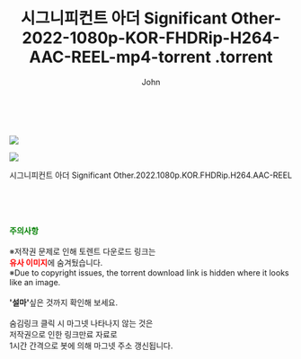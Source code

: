 ﻿---
layout: post
title:  "                   시그니피컨트 아더 Significant Other-2022-1080p-KOR-FHDRip-H264-AAC-REEL-mp4-torrent                .torrent"
author: John
categories: [ 영화 ]
tags: [  ]
image: https://torrentrj57.com/uploadfile/full/886c51fb307b8528a41df8b3df318372004a2b69.jpg"/></p><p><img src="https://torrentrj57.com/uploadfile/full/ffe12ecc282e98a3ce15b44525092a82dcb80836.jpg 
description: "                   시그니피컨트 아더 Significant Other-2022-1080p-KOR-FHDRip-H264-AAC-REEL-mp4-torrent                 torrent 정보 공유"
toc: true
toc_sticky: true
---

<br>
<p><img src="https://torrentrj57.com/uploadfile/full/886c51fb307b8528a41df8b3df318372004a2b69.jpg"/></p><p><img src="https://torrentrj57.com/uploadfile/full/ffe12ecc282e98a3ce15b44525092a82dcb80836.jpg"/></p>
 시그니피컨트 아더 Significant Other.2022.1080p.KOR.FHDRip.H264.AAC-REEL  
    
<br><br><br>
<p data-ke-size="size16"><b><span style="color: green;">주의사항</span></b><br /><br />※저작권 문제로 인해 토렌트 다운로드 링크는<br /><b><span style="color: red;">유사 이미지</span></b>에 숨겨뒀습니다.<br />※Due to copyright issues, the torrent download link is hidden where it looks like an image.<br /><br /><b>'설마'</b>싶은 것까지 확인해 보세요.<br /><br />숨김링크 클릭 시 마그넷 나타나지 않는 것은<br />저작권으로 인한 링크만료 자료로<br />1시간 간격으로 봇에 의해 마그넷 주소 갱신됩니다.</p>
